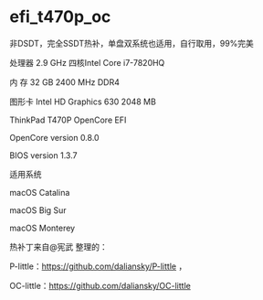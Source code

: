 # efi_t470p_oc
非DSDT，完全SSDT热补，单盘双系统也适用，自行取用，99%完美

处理器 2.9 GHz 四核Intel Core i7-7820HQ

内  存 32 GB 2400 MHz DDR4

图形卡 Intel HD Graphics 630 2048 MB

ThinkPad T470P OpenCore EFI 

OpenCore version 0.8.0

BIOS version 1.3.7

适用系统

macOS Catalina

macOS Big Sur

macOS Monterey

热补丁来自@宪武 整理的：

P-little：https://github.com/daliansky/P-little ，

OC-little：https://github.com/daliansky/OC-little
